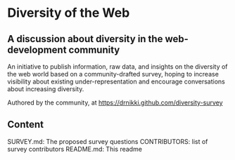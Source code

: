 # Diversity of the Web
## A discussion about diversity in the web-development community

An initiative to publish information, raw data, and insights on the diversity
of the web world based on a community-drafted survey, hoping to increase
visibility about existing under-representation and encourage conversations about
increasing diversity.

Authored by the community, at https://drnikki.github.com/diversity-survey

## Content

SURVEY.md: The proposed survey questions
CONTRIBUTORS: list of survey contributors
README.md: This readme
